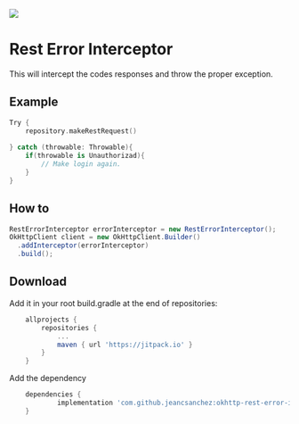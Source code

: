 [![](https://jitpack.io/v/jeancsanchez/okhttp-rest-error-interceptor.svg)](https://jitpack.io/#jeancsanchez/okhttp-rest-error-interceptor)

Rest Error Interceptor
===================
This will intercept the codes responses and throw the proper exception. </br>

Example
--------

```kotlin
Try {
	repository.makeRestRequest()
	
} catch (throwable: Throwable){
	if(throwable is Unauthorizad){
		// Make login again.
	}
}
```

How to
------

```java
RestErrorInterceptor errorInterceptor = new RestErrorInterceptor();
OkHttpClient client = new OkHttpClient.Builder()
  .addInterceptor(errorInterceptor)
  .build();
```

Download
--------
Add it in your root build.gradle at the end of repositories:
```groovy
	allprojects {
		repositories {
			...
			maven { url 'https://jitpack.io' }
		}
	}
  ```

Add the dependency
```groovy
	dependencies {
	        implementation 'com.github.jeancsanchez:okhttp-rest-error-interceptor:{latest version}'
	}
```
